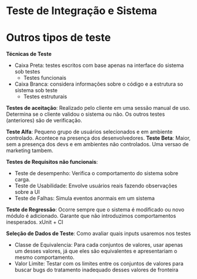 # Teste de Integração e Sistema

# Outros tipos de teste

**Técnicas de Teste**
- Caixa Preta: testes escritos com base apenas na interface do sistema sob testes
  - Testes funcionais
- Caixa Branca: considera informações sobre o código e a estrutura so sistema sob teste
  - Testes estruturais


**Testes de aceitação**: Realizado pelo cliente em uma sessão manual de uso. Determina se o cliente validou o sistema ou não. Os outros testes (anteriores) são de verificação.

**Teste Alfa**: Pequeno grupo de usuários selecionados e em ambiente controlado. Acontece na presença dos desenvolvedores.
**Teste Beta**: Maior, sem a presença dos devs e em ambientes não controlados. Uma versao de marketing tambem.

**Testes de Requisitos não funcionais**:
- Teste de desempenho: Verifica o comportamento do sistema sobre carga.
- Teste de Usabilidade: Envolve usuários reais fazendo observações sobre a UI
- Teste de Falhas: Simula eventos anormais em um sistema

**Teste de Regressão**: Ocorre sempre que o sistema é modificado ou novo módulo é adicionado. Garante que não introduzimos comportamentos inesperados. xUnit + CI

**Seleção de Dados de Teste**: Como avaliar quais inputs usaremos nos testes
- Classe de Equivalencia: Para cada conjuntos de valores, usar apenas um desses valores, já que eles são equivalentes e apresentariam o mesmo comportamento.
- Valor Limite: Testar com os limites entre os conjuntos de valores para buscar bugs do tratamento inadequado desses valores de fronteira